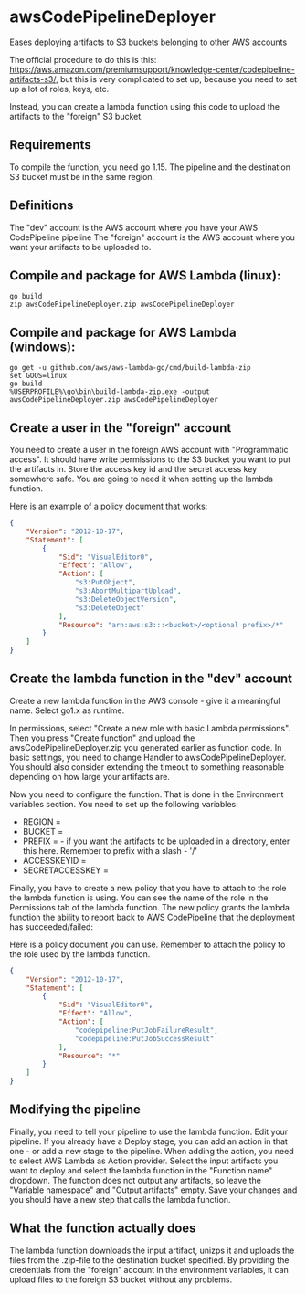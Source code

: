 # awsCodePipelineDeployer
Eases deploying artifacts to S3 buckets belonging to other AWS accounts

The official procedure to do this is this: https://aws.amazon.com/premiumsupport/knowledge-center/codepipeline-artifacts-s3/, but this is very complicated to set up, because you need to set up a lot of roles, keys, etc.

Instead, you can create a lambda function using this code to upload the artifacts to the "foreign" S3 bucket.

## Requirements
To compile the function, you need go 1.15.
The pipeline and the destination S3 bucket must be in the same region.

## Definitions
The "dev" account is the AWS account where you have your AWS CodePipeline pipeline
The "foreign" account is the AWS account where you want your artifacts to be uploaded to.

## Compile and package for AWS Lambda (linux):
```
go build
zip awsCodePipelineDeployer.zip awsCodePipelineDeployer
```

## Compile and package for AWS Lambda (windows):
```
go get -u github.com/aws/aws-lambda-go/cmd/build-lambda-zip
set GOOS=linux
go build
%USERPROFILE%\go\bin\build-lambda-zip.exe -output awsCodePipelineDeployer.zip awsCodePipelineDeployer
```

## Create a user in the "foreign" account
You need to create a user in the foreign AWS account with "Programmatic access". It should have write permissions to the S3 bucket you want to put the artifacts in. Store the access key id and the secret access key somewhere safe. You are going to need it when setting up the lambda function.

Here is an example of a policy document that works:
```json
{
    "Version": "2012-10-17",
    "Statement": [
        {
            "Sid": "VisualEditor0",
            "Effect": "Allow",
            "Action": [
                "s3:PutObject",
                "s3:AbortMultipartUpload",
                "s3:DeleteObjectVersion",
                "s3:DeleteObject"
            ],
            "Resource": "arn:aws:s3:::<bucket>/<optional prefix>/*"
        }
    ]
}
```

## Create the lambda function in the "dev" account
Create a new lambda function in the AWS console - give it a meaningful name. Select go1.x as runtime.

In permissions, select "Create a new role with basic Lambda permissions". Then you press "Create function" and upload the awsCodePipelineDeployer.zip you generated earlier as function code. In basic settings, you need to change Handler to awsCodePipelineDeployer. You should also consider extending the timeout to something reasonable depending on how large your artifacts are.

Now you need to configure the function. That is done in the Environment variables section. You need to set up the following variables:
- REGION = <your region>
- BUCKET = <destination bucket name>
- PREFIX = <optional prefix> - if you want the artifacts to be uploaded in a directory, enter this here. Remember to prefix with a slash - '/'
- ACCESSKEYID = <the access key ID from the user you generated>
- SECRETACCESSKEY = <the secret access key from the user you generated>

Finally, you have to create a new policy that you have to attach to the role the lambda function is using. You can see the name of the role in the Permissions tab of the lambda function. The new policy grants the lambda function the ability to report back to AWS CodePipeline that the deployment has succeeded/failed:

Here is a policy document you can use. Remember to attach the policy to the role used by the lambda function.
```json
{
    "Version": "2012-10-17",
    "Statement": [
        {
            "Sid": "VisualEditor0",
            "Effect": "Allow",
            "Action": [
                "codepipeline:PutJobFailureResult",
                "codepipeline:PutJobSuccessResult"
            ],
            "Resource": "*"
        }
    ]
}
```

## Modifying the pipeline
Finally, you need to tell your pipeline to use the lambda function. Edit your pipeline. If you already have a Deploy stage, you can add an action in that one - or add a new stage to the pipeline. When adding the action, you need to select AWS Lambda as Action provider. Select the input artifacts you want to deploy and select the lambda function in the "Function name" dropdown. The function does not output any artifacts, so leave the "Variable namespace" and "Output artifacts" empty. Save your changes and you should have a new step that calls the lambda function.

## What the function actually does
The lambda function downloads the input artifact, unizps it and uploads the files from the .zip-file to the destination bucket specified. By providing the credentials from the "foreign" account in the environment variables, it can upload files to the foreign S3 bucket without any problems.
